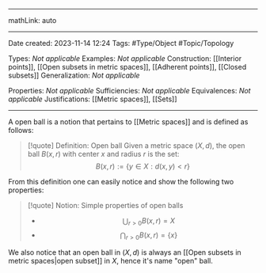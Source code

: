 
---

mathLink: auto

---
Date created: 2023-11-14 12:24
Tags: #Type/Object #Topic/Topology 

Types: _Not applicable_
Examples: _Not applicable_
Construction: [[Interior points]], [[Open subsets in metric spaces]], [[Adherent points]], [[Closed subsets]]
Generalization: _Not applicable_

Properties: _Not applicable_
Sufficiencies: _Not applicable_
Equivalences: _Not applicable_
Justifications: [[Metric spaces]], [[Sets]]

---  

A open ball is a notion that pertains to [[Metric spaces]] and is defined as follows: 

> [!quote] Definition: Open ball
> Given a metric space $(X,d)$, the open ball $B(x,r)$ with center $x$ and radius $r$ is the set: $$B(x,r):=\{y\in X: d(x,y)<r\}$$

From this definition one can easily notice and show the following two properties:

>[!quote] Notion: Simple properties of open balls
>- $$\bigcup_{r>0}B(x,r)=X$$
>- $$\bigcap_{r>0}B(x,r)=\{x\}$$

We also notice that an open ball in $(X,d)$ is always an [[Open subsets in metric spaces|open subset]] in $X$, hence it's name "open" ball.